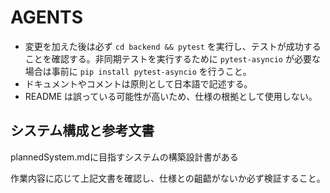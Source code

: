 # AGENTS

- 変更を加えた後は必ず `cd backend && pytest` を実行し、テストが成功することを確認する。非同期テストを実行するために `pytest-asyncio` が必要な場合は事前に `pip install pytest-asyncio` を行うこと。
- ドキュメントやコメントは原則として日本語で記述する。
- README は誤っている可能性が高いため、仕様の根拠として使用しない。

## システム構成と参考文書

plannedSystem.mdに目指すシステムの構築設計書がある

作業内容に応じて上記文書を確認し、仕様との齟齬がないか必ず検証すること。

